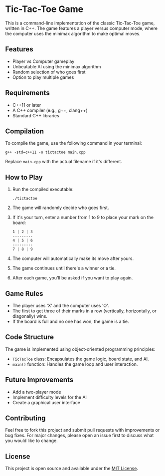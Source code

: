 # Tic-Tac-Toe Game

This is a command-line implementation of the classic Tic-Tac-Toe game, written in C++. The game features a player versus computer mode, where the computer uses the minimax algorithm to make optimal moves.

## Features

- Player vs Computer gameplay
- Unbeatable AI using the minimax algorithm
- Random selection of who goes first
- Option to play multiple games

## Requirements

- C++11 or later
- A C++ compiler (e.g., g++, clang++)
- Standard C++ libraries

## Compilation

To compile the game, use the following command in your terminal:

```
g++ -std=c++11 -o tictactoe main.cpp
```

Replace `main.cpp` with the actual filename if it's different.

## How to Play

1. Run the compiled executable:
   ```
   ./tictactoe
   ```

2. The game will randomly decide who goes first.

3. If it's your turn, enter a number from 1 to 9 to place your mark on the board:
   ```
   1 | 2 | 3
   ---------
   4 | 5 | 6
   ---------
   7 | 8 | 9
   ```

4. The computer will automatically make its move after yours.

5. The game continues until there's a winner or a tie.

6. After each game, you'll be asked if you want to play again.

## Game Rules

- The player uses 'X' and the computer uses 'O'.
- The first to get three of their marks in a row (vertically, horizontally, or diagonally) wins.
- If the board is full and no one has won, the game is a tie.

## Code Structure

The game is implemented using object-oriented programming principles:

- `TicTacToe` class: Encapsulates the game logic, board state, and AI.
- `main()` function: Handles the game loop and user interaction.

## Future Improvements

- Add a two-player mode
- Implement difficulty levels for the AI
- Create a graphical user interface

## Contributing

Feel free to fork this project and submit pull requests with improvements or bug fixes. For major changes, please open an issue first to discuss what you would like to change.

## License

This project is open source and available under the [MIT License](https://opensource.org/licenses/MIT).
